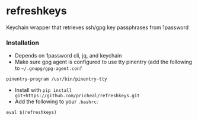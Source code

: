 # refreshkeys

Keychain wrapper that retrieves ssh/gpg key passphrases from 1password

### Installation

* Depends on 1password cli, jq, and keychain
* Make sure gpg agent is configured to use tty pinentry (add the following to `~/.gnupg/gpg-agent.conf`
```
pinentry-program /usr/bin/pinentry-tty
```
* Install with `pip install git+https://github.com/pricheal/refreshkeys.git`
* Add the following to your `.bashrc`:
```
eval $(refreshkeys)
```
